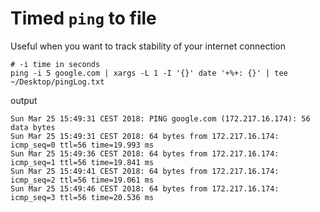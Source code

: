 # Timed `ping` to file

Useful when you want to track stability of your internet connection

```shell
# -i time in seconds
ping -i 5 google.com | xargs -L 1 -I '{}' date '+%+: {}' | tee ~/Desktop/pingLog.txt
```

output
```
Sun Mar 25 15:49:31 CEST 2018: PING google.com (172.217.16.174): 56 data bytes
Sun Mar 25 15:49:31 CEST 2018: 64 bytes from 172.217.16.174: icmp_seq=0 ttl=56 time=19.993 ms
Sun Mar 25 15:49:36 CEST 2018: 64 bytes from 172.217.16.174: icmp_seq=1 ttl=56 time=19.841 ms
Sun Mar 25 15:49:41 CEST 2018: 64 bytes from 172.217.16.174: icmp_seq=2 ttl=56 time=19.061 ms
Sun Mar 25 15:49:46 CEST 2018: 64 bytes from 172.217.16.174: icmp_seq=3 ttl=56 time=20.536 ms
```
